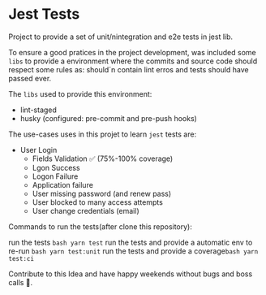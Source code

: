 # Jest Tests

Project to provide a set of unit/nintegration and e2e tests in jest lib.

To ensure a good pratices in the project development, was included some `libs` to provide a environment where the commits and source code should respect some rules as:
 should´n contain lint erros and tests should have passed ever.

The `libs` used to provide this environment:

- lint-staged
- husky (configured: pre-commit and pre-push hooks)

The use-cases uses in this projet to learn `jest` tests are:
- User Login
  - Fields Validation ✅ (75%-100% coverage)
  - Lgon Success
  - Logon Failure
  - Application failure
  - User missing password (and renew pass)
  - User blocked to many access attempts
  - User change credentials (email)
  
  
Commands to run the tests(after clone this repository):

  run the tests ``bash yarn test``
  run the tests and provide a automatic env to re-run ``bash yarn test:unit``
  run the tests and provide a coverage``bash yarn test:ci``
  
Contribute to this Idea and have happy weekends without bugs and boss calls 🤗.
